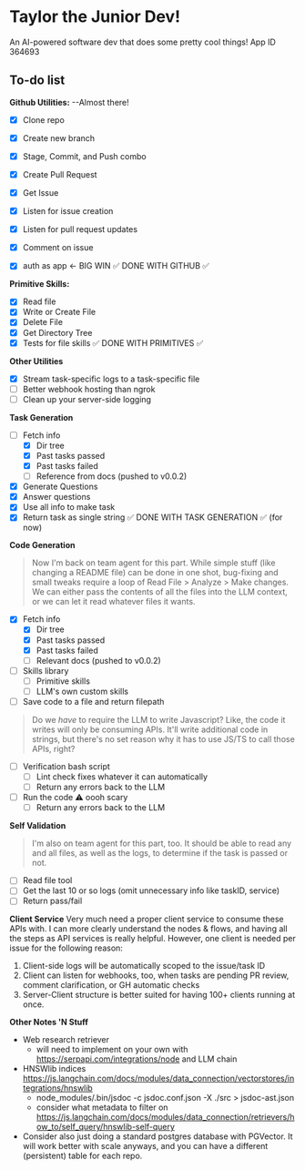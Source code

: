 # Taylor the Junior Dev!

An AI-powered software dev that does some pretty cool things!
App ID 364693

## To-do list
**Github Utilities:** --Almost there!
- [x] Clone repo
- [x] Create new branch
- [x] Stage, Commit, and Push combo
- [x] Create Pull Request
- [x] Get Issue
- [x] Listen for issue creation
- [x] Listen for pull request updates
- [x] Comment on issue
- [x] auth as app <- BIG WIN
✅ DONE WITH GITHUB ✅


**Primitive Skills:**
- [x] Read file
- [x] Write or Create File
- [x] Delete File
- [x] Get Directory Tree
- [x] Tests for file skills
✅ DONE WITH PRIMITIVES ✅

**Other Utilities**
- [x] Stream task-specific logs to a task-specific file
- [ ] Better webhook hosting than ngrok
- [ ] Clean up your server-side logging

**Task Generation**
- [ ] Fetch info
    - [x] Dir tree
    - [x] Past tasks passed
    - [x] Past tasks failed
    - [ ] Reference from docs (pushed to v0.0.2)
- [x] Generate Questions
- [x] Answer questions
- [x] Use all info to make task
- [x] Return task as single string
✅ DONE WITH TASK GENERATION ✅ (for now)

**Code Generation**
> Now I'm back on team agent for this part. While simple stuff (like changing a README file) can be done in one shot, bug-fixing and small tweaks require a loop of Read File > Analyze > Make changes. We can either pass the contents of all the files into the LLM context, or we can let it read whatever files it wants.
- [x] Fetch info
    - [x] Dir tree
    - [x] Past tasks passed
    - [x] Past tasks failed
    - [ ] Relevant docs (pushed to v0.0.2)
- [ ] Skills library
    - [ ] Primitive skills
    - [ ] LLM's own custom skills
- [ ] Save code to a file and return filepath
> Do we _have_ to require the LLM to write Javascript? Like, the code it writes will only be consuming APIs. It'll write additional code in strings, but there's no set reason why it has to use JS/TS to call those APIs, right?
- [ ] Verification bash script
    - [ ] Lint check fixes whatever it can automatically
    - [ ] Return any errors back to the LLM
- [ ] Run the code ⚠️ oooh scary
    - [ ] Return any errors back to the LLM

**Self Validation**
> I'm also on team agent for this part, too. It should be able to read any and all files, as well as the logs, to determine if the task is passed or not.
- [ ] Read file tool
- [ ] Get the last 10 or so logs (omit unnecessary info like taskID, service)
- [ ] Return pass/fail

**Client Service**
Very much need a proper client service to consume these APIs with. I can more clearly understand the nodes & flows, and having all the steps as API services is really helpful. However, one client is needed per issue for the following reason:
1. Client-side logs will be automatically scoped to the issue/task ID
2. Client can listen for webhooks, too, when tasks are pending PR review, comment clarification, or GH automatic checks
3. Server-Client structure is better suited for having 100+ clients running at once.

**Other Notes 'N Stuff**
* Web research retriever
    - will need to implement on your own with https://serpapi.com/integrations/node and LLM chain
* HNSWlib indices https://js.langchain.com/docs/modules/data_connection/vectorstores/integrations/hnswlib
    - node_modules/.bin/jsdoc -c jsdoc.conf.json -X ./src > jsdoc-ast.json
    - consider what metadata to filter on https://js.langchain.com/docs/modules/data_connection/retrievers/how_to/self_query/hnswlib-self-query
* Consider also just doing a standard postgres database with PGVector. It will work better with scale anyways, and you can have a different (persistent) table for each repo. 